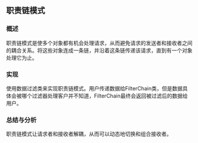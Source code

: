 ## 职责链模式

### 概述
职责链模式是使多个对象都有机会处理请求，从而避免请求的发送者和接收者之间的耦合关系。将这些对象连成一条链，并沿着这条链传递该请求，直到有一个对象处理它为止。

### 实现
使用数据过滤类来实现职责链模式。用户传递数据给FilterChain类，但是数据具体会被哪个过滤器处理客户并不知道，FilterChain最终会返回被过滤后的数据给用户。

### 总结与分析
职责链模式让请求者和接收者解耦，从而可以动态地切换和组合接收者。
